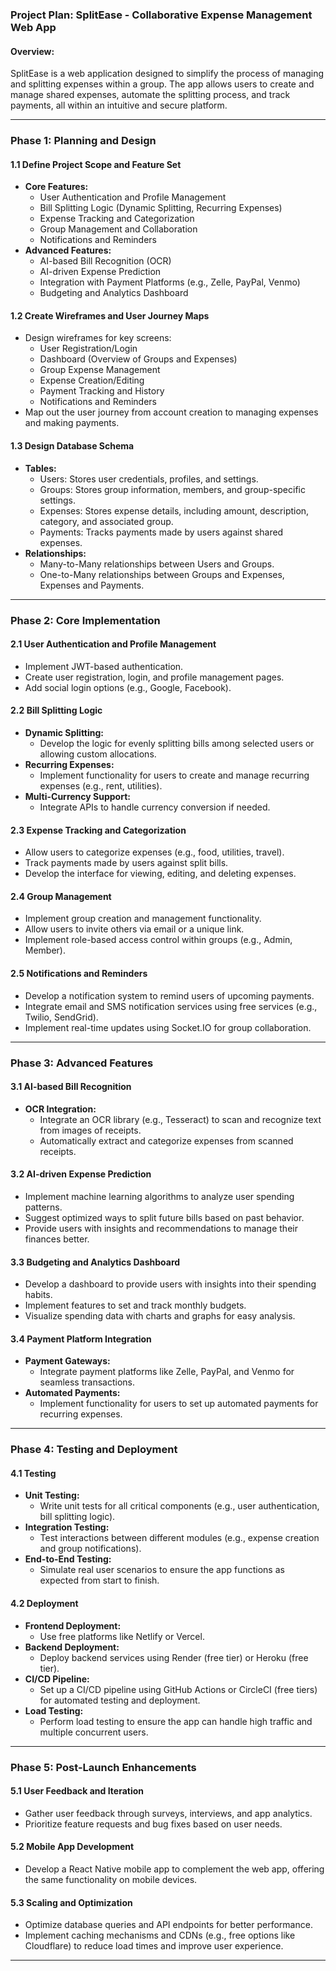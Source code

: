 ### **Project Plan: SplitEase - Collaborative Expense Management Web App**

#### **Overview:**
SplitEase is a web application designed to simplify the process of managing and splitting expenses within a group. The app allows users to create and manage shared expenses, automate the splitting process, and track payments, all within an intuitive and secure platform.

---

### **Phase 1: Planning and Design**

#### **1.1 Define Project Scope and Feature Set**
   - **Core Features:**
     - User Authentication and Profile Management
     - Bill Splitting Logic (Dynamic Splitting, Recurring Expenses)
     - Expense Tracking and Categorization
     - Group Management and Collaboration
     - Notifications and Reminders
   - **Advanced Features:**
     - AI-based Bill Recognition (OCR)
     - AI-driven Expense Prediction
     - Integration with Payment Platforms (e.g., Zelle, PayPal, Venmo)
     - Budgeting and Analytics Dashboard

#### **1.2 Create Wireframes and User Journey Maps**
   - Design wireframes for key screens:
     - User Registration/Login
     - Dashboard (Overview of Groups and Expenses)
     - Group Expense Management
     - Expense Creation/Editing
     - Payment Tracking and History
     - Notifications and Reminders
   - Map out the user journey from account creation to managing expenses and making payments.

#### **1.3 Design Database Schema**
   - **Tables:**
     - Users: Stores user credentials, profiles, and settings.
     - Groups: Stores group information, members, and group-specific settings.
     - Expenses: Stores expense details, including amount, description, category, and associated group.
     - Payments: Tracks payments made by users against shared expenses.
   - **Relationships:**
     - Many-to-Many relationships between Users and Groups.
     - One-to-Many relationships between Groups and Expenses, Expenses and Payments.

---

### **Phase 2: Core Implementation**

#### **2.1 User Authentication and Profile Management**
   - Implement JWT-based authentication.
   - Create user registration, login, and profile management pages.
   - Add social login options (e.g., Google, Facebook).

#### **2.2 Bill Splitting Logic**
   - **Dynamic Splitting:**
     - Develop the logic for evenly splitting bills among selected users or allowing custom allocations.
   - **Recurring Expenses:**
     - Implement functionality for users to create and manage recurring expenses (e.g., rent, utilities).
   - **Multi-Currency Support:**
     - Integrate APIs to handle currency conversion if needed.

#### **2.3 Expense Tracking and Categorization**
   - Allow users to categorize expenses (e.g., food, utilities, travel).
   - Track payments made by users against split bills.
   - Develop the interface for viewing, editing, and deleting expenses.

#### **2.4 Group Management**
   - Implement group creation and management functionality.
   - Allow users to invite others via email or a unique link.
   - Implement role-based access control within groups (e.g., Admin, Member).

#### **2.5 Notifications and Reminders**
   - Develop a notification system to remind users of upcoming payments.
   - Integrate email and SMS notification services using free services (e.g., Twilio, SendGrid).
   - Implement real-time updates using Socket.IO for group collaboration.

---

### **Phase 3: Advanced Features**

#### **3.1 AI-based Bill Recognition**
   - **OCR Integration:**
     - Integrate an OCR library (e.g., Tesseract) to scan and recognize text from images of receipts.
     - Automatically extract and categorize expenses from scanned receipts.

#### **3.2 AI-driven Expense Prediction**
   - Implement machine learning algorithms to analyze user spending patterns.
   - Suggest optimized ways to split future bills based on past behavior.
   - Provide users with insights and recommendations to manage their finances better.

#### **3.3 Budgeting and Analytics Dashboard**
   - Develop a dashboard to provide users with insights into their spending habits.
   - Implement features to set and track monthly budgets.
   - Visualize spending data with charts and graphs for easy analysis.

#### **3.4 Payment Platform Integration**
   - **Payment Gateways:**
     - Integrate payment platforms like Zelle, PayPal, and Venmo for seamless transactions.
   - **Automated Payments:**
     - Implement functionality for users to set up automated payments for recurring expenses.

---

### **Phase 4: Testing and Deployment**

#### **4.1 Testing**
   - **Unit Testing:**
     - Write unit tests for all critical components (e.g., user authentication, bill splitting logic).
   - **Integration Testing:**
     - Test interactions between different modules (e.g., expense creation and group notifications).
   - **End-to-End Testing:**
     - Simulate real user scenarios to ensure the app functions as expected from start to finish.

#### **4.2 Deployment**
   - **Frontend Deployment:**
     - Use free platforms like Netlify or Vercel.
   - **Backend Deployment:**
     - Deploy backend services using Render (free tier) or Heroku (free tier).
   - **CI/CD Pipeline:**
     - Set up a CI/CD pipeline using GitHub Actions or CircleCI (free tiers) for automated testing and deployment.
   - **Load Testing:**
     - Perform load testing to ensure the app can handle high traffic and multiple concurrent users.

---

### **Phase 5: Post-Launch Enhancements**

#### **5.1 User Feedback and Iteration**
   - Gather user feedback through surveys, interviews, and app analytics.
   - Prioritize feature requests and bug fixes based on user needs.

#### **5.2 Mobile App Development**
   - Develop a React Native mobile app to complement the web app, offering the same functionality on mobile devices.

#### **5.3 Scaling and Optimization**
   - Optimize database queries and API endpoints for better performance.
   - Implement caching mechanisms and CDNs (e.g., free options like Cloudflare) to reduce load times and improve user experience.

---

